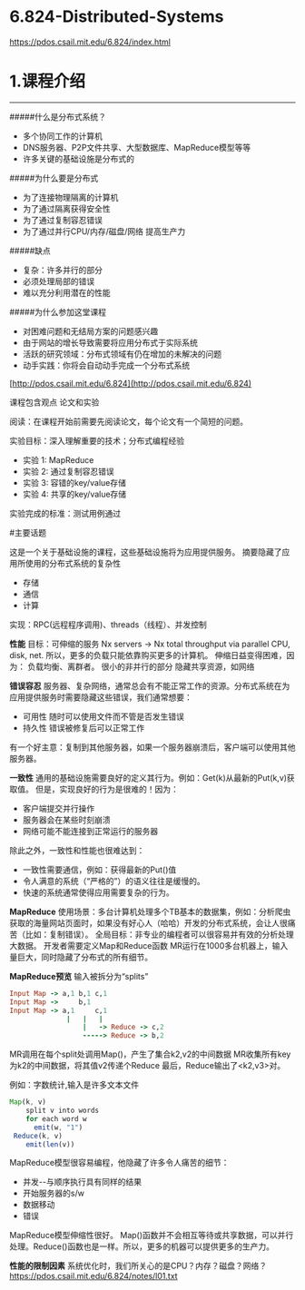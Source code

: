 # 6.824-Distributed-Systems
https://pdos.csail.mit.edu/6.824/index.html


# 1.课程介绍

---

#####什么是分布式系统？
* 多个协同工作的计算机
* DNS服务器、P2P文件共享、大型数据库、MapReduce模型等等
* 许多关键的基础设施是分布式的

#####为什么要是分布式
* 为了连接物理隔离的计算机
* 为了通过隔离获得安全性
* 为了通过复制容忍错误
* 为了通过并行CPU/内存/磁盘/网络 提高生产力

#####缺点
* 复杂：许多并行的部分
* 必须处理局部的错误
* 难以充分利用潜在的性能

#####为什么参加这堂课程
* 对困难问题和无结局方案的问题感兴趣
* 由于网站的增长导致需要将应用分布式于实际系统 
* 活跃的研究领域：分布式领域有仍在增加的未解决的问题
* 动手实践：你将会自动动手完成一个分布式系统

[http://pdos.csail.mit.edu/6.824](http://pdos.csail.mit.edu/6.824)

课程包含观点 论文和实验

阅读：在课程开始前需要先阅读论文，每个论文有一个简短的问题。

实验目标：深入理解重要的技术；分布式编程经验

* 实验 1: MapReduce
* 实验 2: 通过复制容忍错误
* 实验 3: 容错的key/value存储
* 实验 4: 共享的key/value存储

实验完成的标准：测试用例通过

#主要话题

这是一个关于基础设施的课程，这些基础设施将为应用提供服务。
    摘要隐藏了应用所使用的分布式系统的复杂性
    
* 存储
* 通信
* 计算

实现：RPC(远程程序调用)、threads（线程）、并发控制

**性能**
目标：可伸缩的服务
Nx servers -> Nx total throughput via parallel CPU, disk, net.
所以，更多的负载只能依靠购买更多的计算机。
伸缩日益变得困难，因为：
负载均衡、离群者。
很小的非并行的部分
隐藏共享资源，如网络

**错误容忍**
服务器、复杂网络，通常总会有不能正常工作的资源。分布式系统在为应用提供服务时需要隐藏这些错误，我们通常想要：

* 可用性  随时可以使用文件而不管是否发生错误
* 持久性  错误被修复后可以正常工作

有一个好主意：复制到其他服务器，如果一个服务器崩溃后，客户端可以使用其他服务器。

**一致性**
通用的基础设施需要良好的定义其行为。例如：Get(k)从最新的Put(k,v)获取值。
但是，实现良好的行为是很难的！因为：

* 客户端提交并行操作
* 服务器会在某些时刻崩溃
* 网络可能不能连接到正常运行的服务器

除此之外，一致性和性能也很难达到：

* 一致性需要通信，例如：获得最新的Put()值
* 令人满意的系统（“严格的”）的语义往往是缓慢的。
* 快速的系统通常使得应用需要复杂的行为。

**MapReduce**
使用场景：多台计算机处理多个TB基本的数据集，例如：分析爬虫获取的海量网站页面时，如果没有好心人（哈哈）开发的分布式系统，会让人很痛苦（比如：复制错误）。
全局目标：非专业的编程者可以很容易并有效的分析处理大数据。
开发者需要定义Map和Reduce函数
MR运行在1000多台机器上，输入量巨大，同时隐藏了分布式的所有细节。

**MapReduce预览**
输入被拆分为“splits”
```ruby
Input Map -> a,1 b,1 c,1
Input Map ->     b,1
Input Map -> a,1     c,1
              |   |   |
                  |   -> Reduce -> c,2
                  -----> Reduce -> b,2
```
MR调用在每个split处调用Map()，产生了集合k2,v2的中间数据
MR收集所有key为k2的中间数据，将其值v2传递个Reduce
最后，Reduce输出了<k2,v3>对。

例如：字数统计,输入是许多文本文件
```javascript
Map(k, v)
    split v into words
    for each word w
      emit(w, "1")
 Reduce(k, v)
    emit(len(v))
```
MapReduce模型很容易编程，他隐藏了许多令人痛苦的细节：
* 并发--与顺序执行具有同样的结果
* 开始服务器的s/w
* 数据移动
* 错误

MapReduce模型伸缩性很好。
Map()函数并不会相互等待或共享数据，可以并行处理。Reduce()函数也是一样。所以，更多的机器可以提供更多的生产力。

**性能的限制因素**
系统优化时，我们所关心的是CPU？内存？磁盘？网络？
https://pdos.csail.mit.edu/6.824/notes/l01.txt


